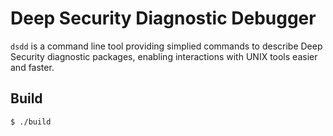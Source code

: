 # Deep Security Diagnostic Debugger

`dsdd` is a command line tool providing simplied commands to describe Deep Security diagnostic packages, enabling interactions with UNIX tools easier and faster.

## Build

```bash
$ ./build
```
